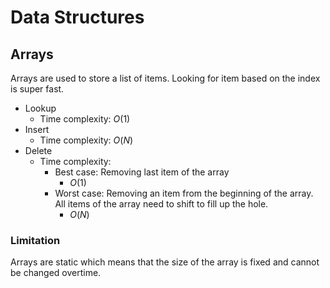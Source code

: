 # Data Structures

## Arrays
Arrays are used to store a list of items. Looking for item based on the index is super fast.

- Lookup
  - Time complexity: $O(1)$
- Insert
  - Time complexity: $O(N)$
- Delete
  - Time complexity:
    - Best case: Removing last item of the array
      - $O(1)$
    - Worst case: Removing an item from the beginning of the array. All items of the array need to shift to fill up the hole.
      - $O(N)$

### Limitation
Arrays are static which means that the size of the array is fixed and cannot be changed overtime.
